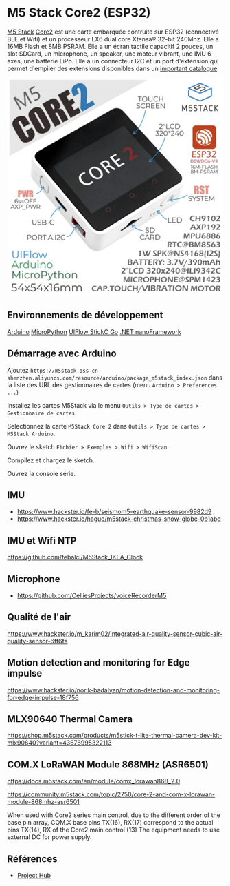 # M5 Stack Core2 (ESP32)

[M5 Stack](https://m5stack.com/) [Core2](https://shop.m5stack.com/collections/m5-controllers/products/m5stack-core2-esp32-iot-development-kit?variant=35960244109476) est une carte embarquée contruite sur ESP32 (connectivé BLE et Wifi) et un processeur LX6 dual core Xtensa® 32-bit 240Mhz. Elle a 16MB Flash et 8MB PSRAM. Elle a un écran tactile capacitif 2 pouces, un slot SDCard, un microphone, un speaker, une moteur vibrant, une IMU 6 axes, une batterie LiPo. Elle a un connecteur I2C et un port d'extension qui permet d'empiler des extensions disponibles dans un [important catalogue](https://docs.m5stack.com/en/products).

![M5 Stack Core 2](m5stack-core2.jpg)


## Environnements de développement
[Arduino](https://docs.m5stack.com/en/quick_start/core2/arduino)
[MicroPython](https://docs.m5stack.com/en/quick_start/m5core/mpy)
[UIFlow StickC ](https://m5stack.oss-cn-shenzhen.aliyuncs.com/resource/docs/UIFlow-StickC-Book-English.pdf)
[Go](https://m5stack.oss-cn-shenzhen.aliyuncs.com/resource/docs/M5GO_Guide_English.pdf)
[.NET nanoFramework](https://github.com/nanoframework/nanoFramework.M5Stack)


## Démarrage avec Arduino

Ajoutez `https://m5stack.oss-cn-shenzhen.aliyuncs.com/resource/arduino/package_m5stack_index.json` dans la liste des URL des gestionnaires de cartes (menu `Arduino > Preferences ...`)

Installez les cartes M5Stack via le menu `Outils > Type de cartes > Gestionnaire de cartes`.

Selectionnez la carte `M5Stack Core 2` dans `Outils > Type de cartes > M5Stack Arduino`.

Ouvrez le sketch `Fichier > Exemples > Wifi > WifiScan`.

Compilez et chargez le sketch.

Ouvrez la console série.

## IMU
* https://www.hackster.io/fe-b/seismom5-earthquake-sensor-9982d9
* https://www.hackster.io/hague/m5stack-christmas-snow-globe-0b1abd

## IMU et Wifi NTP
https://github.com/febalci/M5Stack_IKEA_Clock

## Microphone
* https://github.com/CelliesProjects/voiceRecorderM5


## Qualité de l'air
https://www.hackster.io/m_karim02/integrated-air-quality-sensor-cubic-air-quality-sensor-6ff6fa

## Motion detection and monitoring for Edge impulse
https://www.hackster.io/norik-badalyan/motion-detection-and-monitoring-for-edge-impulse-18f756


## MLX90640 Thermal Camera 
https://shop.m5stack.com/products/m5stick-t-lite-thermal-camera-dev-kit-mlx90640?variant=43676995322113

## COM.X LoRaWAN Module 868MHz (ASR6501)

https://docs.m5stack.com/en/module/comx_lorawan868_2.0

https://community.m5stack.com/topic/2750/core-2-and-com-x-lorawan-module-868mhz-asr6501

When used with Core2 series main control, due to the different order of the base pin array, COM.X base pins TX(16), RX(17) correspond to the actual pins TX(14), RX of the Core2 main control (13) The equipment needs to use external DC for power supply.


## Références
* [Project Hub](https://m5stack.com/project-hub?category_id=1&page=1)
